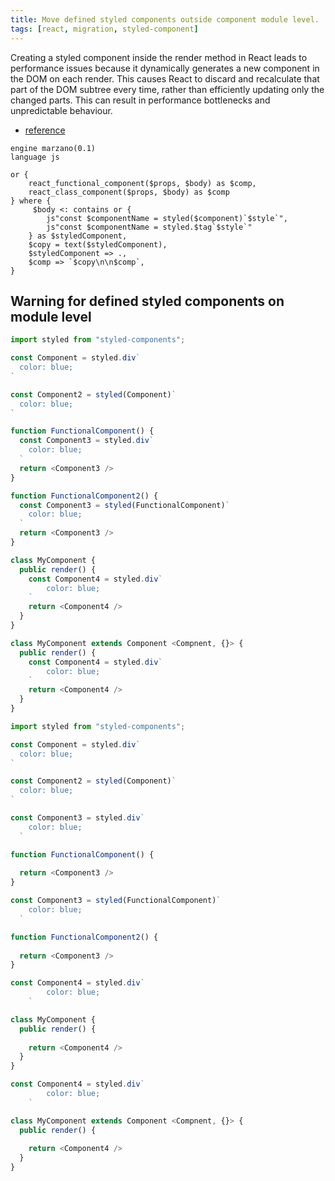 ```yaml
---
title: Move defined styled components outside component module level.
tags: [react, migration, styled-component]
---
```


Creating a styled component inside the render method in React leads to performance issues because it dynamically generates a new component in the DOM on each render. This causes React to discard and recalculate that part of the DOM subtree every time, rather than efficiently updating only the changed parts. This can result in performance bottlenecks and unpredictable behaviour.

- [reference](https://styled-components.com/docs/faqs#why-should-i-avoid-declaring-styled-components-in-the-render-method)


```grit
engine marzano(0.1)
language js

or {
    react_functional_component($props, $body) as $comp,
    react_class_component($props, $body) as $comp
} where {
     $body <: contains or {
        js"const $componentName = styled($component)`$style`",
        js"const $componentName = styled.$tag`$style`"
    } as $styledComponent,
    $copy = text($styledComponent),
    $styledComponent => .,
    $comp => `$copy\n\n$comp`,
}
```

## Warning for defined styled components on module level

```javascript
import styled from "styled-components";

const Component = styled.div`
  color: blue;
`

const Component2 = styled(Component)`
  color: blue;
`

function FunctionalComponent() {
  const Component3 = styled.div`
    color: blue;
  `
  return <Component3 />
}

function FunctionalComponent2() {
  const Component3 = styled(FunctionalComponent)`
    color: blue;
  `
  return <Component3 />
}

class MyComponent {
  public render() {
    const Component4 = styled.div`
        color: blue;
    `
    return <Component4 />
  }
}

class MyComponent extends Component <Compnent, {}> {
  public render() {
    const Component4 = styled.div`
        color: blue;
    `
    return <Component4 />
  }
}
```

```javascript
import styled from "styled-components";

const Component = styled.div`
  color: blue;
`

const Component2 = styled(Component)`
  color: blue;
`

const Component3 = styled.div`
    color: blue;
  `

function FunctionalComponent() {
  
  return <Component3 />
}

const Component3 = styled(FunctionalComponent)`
    color: blue;
  `

function FunctionalComponent2() {
  
  return <Component3 />
}

const Component4 = styled.div`
        color: blue;
    `

class MyComponent {
  public render() {
    
    return <Component4 />
  }
}

const Component4 = styled.div`
        color: blue;
    `

class MyComponent extends Component <Compnent, {}> {
  public render() {
    
    return <Component4 />
  }
}
```
